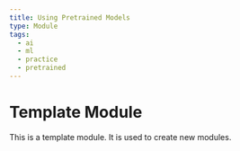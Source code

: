 ```yaml
---
title: Using Pretrained Models
type: Module
tags:
  - ai
  - ml
  - practice
  - pretrained
---
```


# Template Module

This is a template module. It is used to create new modules.
